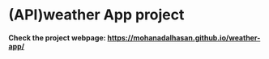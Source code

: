 # (API)weather App project
#### Check the project webpage: https://mohanadalhasan.github.io/weather-app/
